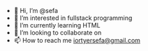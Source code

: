 - 👋 Hi, I’m @sefa
- 👀 I’m interested in fullstack programming
- 🌱 I’m currently learning HTML
- 💞️ I’m looking to collaborate on 
- 📫 How to reach me iortyersefa@gmail.com

<!---
sefann/sefann is a ✨ special ✨ repository because its `README.md` (this file) appears on your GitHub profile.
You can click the Preview link to take a look at your changes.
--->
